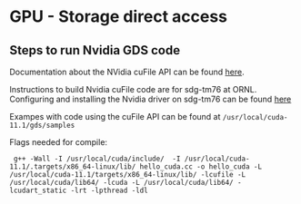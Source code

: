 # GPU - Storage direct access

## Steps to run Nvidia GDS code

Documentation about the NVidia cuFile API can be found [here](https://docs.nvidia.com/gpudirect-storage/index.html).

Instructions to build Nvidia cuFile code are for sdg-tm76 at ORNL. Configuring and installing the Nvidia driver on sdg-tm76 can be found [here](https://docs.google.com/document/d/1j___qra3mpecBxy_J9MKi38wKoQafC4J3oKcDyhcEMw)

Exampes with code using the cuFile API can be found at `/usr/local/cuda-11.1/gds/samples`

Flags needed for compile:
```
 g++ -Wall -I /usr/local/cuda/include/  -I /usr/local/cuda-11.1/.targets/x86_64-linux/lib/ hello_cuda.cc -o hello_cuda -L /usr/local/cuda-11.1/targets/x86_64-linux/lib/ -lcufile -L /usr/local/cuda/lib64/ -lcuda -L /usr/local/cuda/lib64/ -lcudart_static -lrt -lpthread -ldl

```
